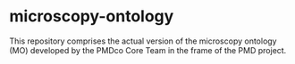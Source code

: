 # microscopy-ontology
This repository comprises the actual version of the microscopy ontology (MO) developed by the PMDco Core Team in the frame of the PMD project.
